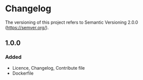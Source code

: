 # Changelog
The versioning of this project refers to Semantic Versioning 2.0.0 (https://semver.org/).

## 1.0.0
### Added
* Licence, Changelog, Contribute file
* Dockerfile
